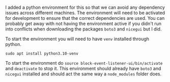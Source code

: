 I added a python environment for this so that we can avoid any dependency issues across different machines.
The environment will need to be activated for development to ensure that the correct dependencies are used.
You can probably get away with not having the environment active if you didn't run into conflicts when downloading 
the packages `boto3` and `nicegui` but I did. 

To start the environment you will need to have `venv` installed through python.

`sudo apt install python3.10-venv`

To start the environment do `source block-event-listener-ui/bin/activate` and `deactivate` to stop it.
This environment should already have `boto3` and `nicegui` installed and should act the same way a `node_modules` folder does.
